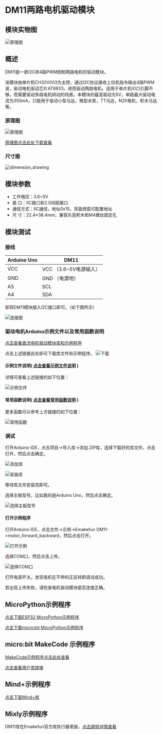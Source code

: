 # DM11两路电机驱动模块

## 模块实物图

![原理图](picture/physical_drawing.png)

## 概述

DM11是一款I2C转4路PWM控制两路电机的驱动模块。

该模块由单片机CH32V003为主控，通过I2C协议接收上位机指令输出4路PWM波，驱动电机驱动芯片AT8833。进而驱动两路电机。适用于单片机IO口引脚不够，而需要驱动多路电机转动的场景。本模块的最高驱动为5V，单路最大驱动电流为350mA，只能用于驱动小型马达，微型水泵，TT马达，N20电机，积木马达等。

### 原理图

![原理图](picture/schematic_diagram.png)

<a href="zh-cn/ph2.0_sensors/actuators/dm11/i2c_dual_motor_driver.pdf" target="_blank">原理图点击此处下载查看</a>

### 尺寸图

![dimension_drawing](picture/dimension_drawing.png)

## 模块参数

- 工作电压：3.6~5V
- 接 口：IIC接口和2.0间距接口
- 通信方式：IIC通信，地址0x15，背面焊盘可配置地址
- 尺 寸：22.4*38.4mm，兼容乐高积木和M4螺丝固定孔

## 模块测试

### 接线

| Arduino Uno | DM11             |
| ----------- | ---------------- |
| VCC         | VCC （3.6~5V电源输入） |
| GND         | GND （电源地）        |
| A5          | SCL              |
| A4          | SDA              |

即将DM11模块插入I2C接口即可。（如下图所示）

![连接图](picture/4.png)

### 驱动电机Arduino示例文件以及常用函数说明

[点击查看直流电机驱动模块库和示例程序](https://emakefun-arduino-library.github.io/em_dm11/html/zh-CN/index.html)

点击上述链接此处即可下载库文件和示例程序。
![下载](picture/1.png)

#### 示例文件说明( [点击查看示例文件说明](https://emakefun-arduino-library.github.io/em_dm11/html/zh-CN/motor_forward_backward_8ino-example.html) )

详情可查看上述链接的如下位置：

![示例文件](picture/2.png)

#### 常用函数说明( [点击查看常用函数说明](https://emakefun-arduino-library.github.io/em_dm11/html/zh-CN/classem_1_1_dm11.html#a612627d1e1525ebbf46ec575aab220c4) )

更多函数可以参考上方链接的如下位置：

![常用函数](picture/3.png)

### 调试

打开Arduino IDE，点击项目->导入库->添加.ZIP库，选择下载好的库文件，点击打开，然后点击确定。

![添加库](picture/104.png)

![安装库](picture/5.png)

等待库文件安装完即可。

选择主板型号，比如我的是Arduino Uno，然后点击确定。

![选择主板型号](picture/6.png)

#### 打开示例程序

打开Arduino IDE，点击文件->示例->Emakefun DM11->motor_forward_backward，然后点击打开。

![打开示例](picture/7.png)

选择COM口，然后点击上传。

![选择COM口](picture/8.png)

打开电源开关。发现电机在不停的正反转即调试成功。

若出现上传失败，请检查电机驱动模块是否连接正确。

## MicroPython示例程序

<a href="zh-cn/ph2.0_sensors/actuators/dm11/dm11_esp32_micropython.zip" download>点击下载ESP32 MicroPython示例程序</a>

<a href="zh-cn/ph2.0_sensors/actuators/dm11/dm11_microbit_micropython.zip" download>点击下载micro:bit MicroPython示例程序</a>

## micro:bit MakeCode 示例程序

[MakeCode示例程序点击此处查看](https://makecode.microbit.org/S25589-93071-08419-24570 )

[点击查看用户库链接](https://github.com/emakefun-makecode-extensions/emakefun_dm11)

## Mind+示例程序

<a href="zh-cn/ph2.0_sensors/actuators/dm11/emakefun-dm11-thirdex-V0.0.1.mpext" download>点击下载Mind+库</a>

## Mixly示例程序

DM11库在Emakefun官方库执行器里面，[点击跳转详情查看](/zh-cn/software/mixly/mixly.zh-CN.md)
